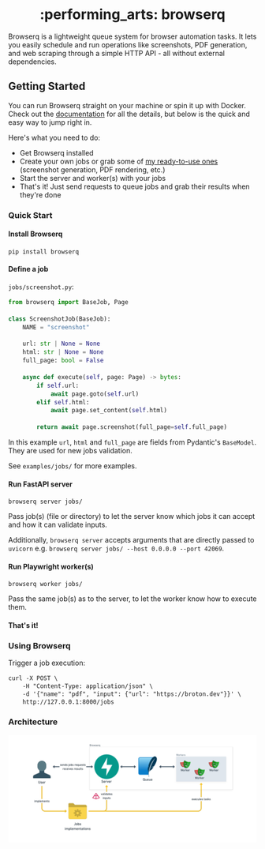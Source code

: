 <div align="center">
  <h1>:performing_arts: browserq</h1>
</div>

Browserq is a lightweight queue system for browser automation tasks. It lets you easily schedule and run operations like screenshots, PDF generation, and web scraping through a simple HTTP API - all without external dependencies.


## Getting Started

You can run Browserq straight on your machine or spin it up with Docker. Check out the [documentation](https://broton.dev/) for all the details, but below is the quick and easy way to jump right in.

Here's what you need to do:
* Get Browserq installed
* Create your own jobs or grab some of [my ready-to-use ones]() (screenshot generation, PDF rendering, etc.)
* Start the server and worker(s) with your jobs
* That's it! Just send requests to queue jobs and grab their results when they're done


### Quick Start

#### Install Browserq

```
pip install browserq
```

#### Define a job

`jobs/screenshot.py`:
```py
from browserq import BaseJob, Page

class ScreenshotJob(BaseJob):
    NAME = "screenshot"

    url: str | None = None
    html: str | None = None
    full_page: bool = False

    async def execute(self, page: Page) -> bytes:
        if self.url:
            await page.goto(self.url)
        elif self.html:
            await page.set_content(self.html)

        return await page.screenshot(full_page=self.full_page)
```

In this example `url`, `html` and `full_page` are fields from Pydantic's `BaseModel`. They are used for new jobs validation.

See `examples/jobs/` for more examples.

#### Run FastAPI server
```
browserq server jobs/
```

Pass job(s) (file or directory) to let the server know which jobs it can accept and how it can validate inputs.

Additionally, `browserq server` accepts arguments that are directly passed to `uvicorn` e.g. `browserq server jobs/ --host 0.0.0.0 --port 42069`.

#### Run Playwright worker(s)
```
browserq worker jobs/
```

Pass the same job(s) as to the server, to let the worker know how to execute them.

#### That's it!

### Using Browserq

Trigger a job execution:
```
curl -X POST \
    -H "Content-Type: application/json" \
    -d '{"name": "pdf", "input": {"url": "https://broton.dev"}}' \
    http://127.0.0.1:8000/jobs
```

### Architecture

![flow](.github/assets/flow.png)